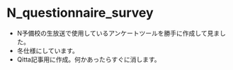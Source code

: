 # N_questionnaire_survey
- N予備校の生放送で使用しているアンケートツールを勝手に作成して見ました。
- 冬仕様にしています。
- Qitta記事用に作成。何かあったらすぐに消します。
